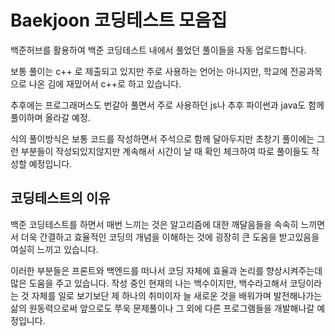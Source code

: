 # Baekjoon 코딩테스트 모음집

백준허브를 활용하여 백준 코딩테스트 내에서 풀었던 풀이들을 자동 업로드합니다.

보통 풀이는 c++ 로 제출되고 있지만
주로 사용하는 언어는 아니지만, 학교에 전공과목으로 나온 김에 재밌어서 c++로 하고 있습니다.

추후에는 프로그래머스도 번갈아 풀면서
주로 사용하던 js나 추후 파이썬과 java도 함께 풀이하며 올라갈 예정.

식의 풀이방식은 보통 코드를 작성하면서 주석으로 함께 달아두지만
초창기 풀이에는 그런 부분들이 작성되있지않지만 계속해서 시간이 날 때 확인 체크하여 
따로 풀이들도 작성할 예정입니다.


## 코딩테스트의 이유

백준 코딩테스트를 하면서 매번 느끼는 것은
알고리즘에 대한 깨달음들을 속속히 느끼면서 더욱 간결하고 효율적인 코딩의 개념을 이해하는 것에
굉장히 큰 도움을 받고있음을 여실히 느끼고 있습니다.

이러한 부분들은 프론트와 백엔드를 떠나서 코딩 자체에 효율과 논리를 향상시켜주는데 많은 도움을 주고 있습니다.
작성 중인 현재의 나는 백수이지만, 백수라고해서 코딩이라는 것 자체를 일로 보기보단
제 하나의 취미이자 늘 새로운 것을 배워가며 발전해나가는 삶의 원동력으로써
앞으로도 쭈욱 문제풀이나 그 외에 다른 프로그램들을 개발해나갈 예정입니다.
